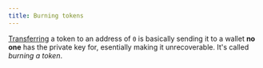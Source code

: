 ```yaml
---
title: Burning tokens
---
```


[Transferring](/knowledge/web3/solidity/erc721-ownership-transfer.md) a token to an address of `0` is basically sending it to a wallet **no one** has the private key for, esentially making it unrecoverable. It's called _burning a token_.
